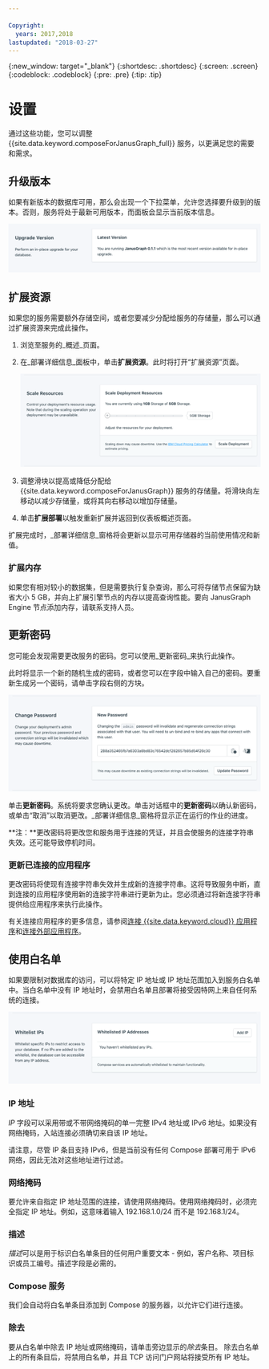 ```yaml
---

Copyright:
  years: 2017,2018
lastupdated: "2018-03-27"
---
```


{:new_window: target="_blank"}
{:shortdesc: .shortdesc}
{:screen: .screen}
{:codeblock: .codeblock}
{:pre: .pre}
{:tip: .tip}

# 设置

通过这些功能，您可以调整 {{site.data.keyword.composeForJanusGraph_full}} 服务，以更满足您的需要和需求。


## 升级版本

如果有新版本的数据库可用，那么会出现一个下拉菜单，允许您选择要升级到的版本。否则，服务将处于最新可用版本，而面板会显示当前版本信息。

![版本面板](./images/janusgraph-version-show.png "版本面板")


## 扩展资源

如果您的服务需要额外存储空间，或者您要减少分配给服务的存储量，那么可以通过扩展资源来完成此操作。

1. 浏览至服务的_概述_页面。
2. 在_部署详细信息_面板中，单击**扩展资源**。此时将打开“扩展资源”页面。

    ![“扩展资源”页面](./images/janusgraph-scale-show.png "“扩展资源”页面")

3. 调整滑块以提高或降低分配给 {{site.data.keyword.composeForJanusGraph}} 服务的存储量。将滑块向左移动以减少存储量，或将其向右移动以增加存储量。
4. 单击**扩展部署**以触发重新扩展并返回到仪表板概述页面。 

扩展完成时，_部署详细信息_窗格将会更新以显示可用存储器的当前使用情况和新值。

### 扩展内存

如果您有相对较小的数据集，但是需要执行复杂查询，那么可将存储节点保留为缺省大小 5 GB，并向上扩展引擎节点的内存以提高查询性能。要向 JanusGraph Engine 节点添加内存，请联系支持人员。


## 更新密码

您可能会发现需要更改服务的密码。您可以使用_更新密码_来执行此操作。 

此时将显示一个新的随机生成的密码，或者您可以在字段中输入自己的密码。要重新生成另一个密码，请单击字段右侧的方块。 
  
![更新 etcd 密码](./images/janusgraph-update-password.png "自动密码生成器")

单击**更新密码**。系统将要求您确认更改。单击对话框中的**更新密码**以确认新密码，或单击“取消”以取消更改。_部署详细信息_窗格将显示正在运行的作业的进度。

**注：**更改密码将更改您和服务用于连接的凭证，并且会使服务的连接字符串失效。还可能导致停机时间。

### 更新已连接的应用程序
更改密码将使现有连接字符串失效并生成新的连接字符串。这将导致服务中断，直到连接的应用程序使用新的连接字符串进行更新为止。您必须通过将新连接字符串提供给应用程序来执行此操作。

有关连接应用程序的更多信息，请参阅[连接 {{site.data.keyword.cloud}} 应用程序](./connecting-bluemix-app.html)和[连接外部应用程序](./connecting-external.html)。


## 使用白名单

如果要限制对数据库的访问，可以将特定 IP 地址或 IP 地址范围加入到服务白名单中。当白名单中没有 IP 地址时，会禁用白名单且部署将接受因特网上来自任何系统的连接。

![将 IP 加入白名单](./images/janusgraph-whitelist-show.png "白名单字段。")

### IP 地址
*IP* 字段可以采用带或不带网络掩码的单一完整 IPv4 地址或 IPv6 地址。如果没有网络掩码，入站连接必须确切来自该 IP 地址。 

请注意，尽管 IP 条目支持 IPv6，但是当前没有任何 Compose 部署可用于 IPv6 网络，因此无法对这些地址进行过滤。

### 网络掩码
要允许来自指定 IP 地址范围的连接，请使用网络掩码。使用网络掩码时，必须完全指定 IP 地址。例如，这意味着输入 192.168.1.0/24 而不是 192.168.1/24。

### 描述
*描述*可以是用于标识白名单条目的任何用户重要文本 - 例如，客户名称、项目标识或员工编号。描述字段是必需的。

### Compose 服务
我们会自动将白名单条目添加到 Compose 的服务器，以允许它们进行连接。

### 除去
要从白名单中除去 IP 地址或网络掩码，请单击旁边显示的*除去*条目。
除去白名单上的所有条目后，将禁用白名单，并且 TCP 访问门户网站将接受所有 IP 地址。
